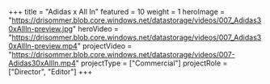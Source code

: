 +++
title = "Adidas x All In"
featured = 10
weight = 1
heroImage = "https://drisommer.blob.core.windows.net/datastorage/videos/007_Adidas30xAllIn-preview.jpg"
heroVideo = "https://drisommer.blob.core.windows.net/datastorage/videos/007_Adidas30xAllIn-preview.mp4"
projectVideo = "https://drisommer.blob.core.windows.net/datastorage/videos/007-Adidas30xAllIn.mp4"
projectType = ["Commercial"]
projectRole = ["Director", "Editor"]
+++
